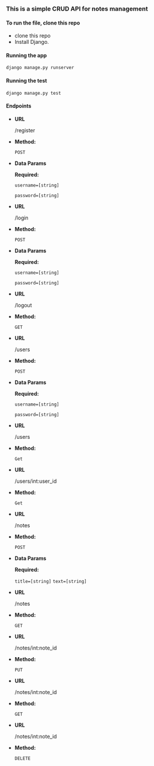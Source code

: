 ### This is a simple CRUD API for notes management
#### To run the file, clone this repo
- clone this repo 
- Install Django. 

#### Running the app
```
django manage.py runserver
```
  
#### Running the test
```
django manage.py test
```

#### Endpoints

* **URL**

  /register

* **Method:**
  
  `POST`

* **Data Params**

  **Required:**

   `username=[string]`

   `password=[string]`


* **URL**

  /login

* **Method:**
  
  `POST`

* **Data Params**

  **Required:**

   `username=[string]`

   `password=[string]`


* **URL**

  /logout

* **Method:**
  
  `GET`

  
* **URL**

  /users

* **Method:**
  
  `POST`

* **Data Params**

  **Required:**

   `username=[string]`

   `password=[string]`

* **URL**

  /users

* **Method:**
  
  `Get`

* **URL**

  /users/int:user_id

* **Method:**
  
  `Get`

* **URL**

  /notes

* **Method:**
  
  `POST`

* **Data Params**

  **Required:**
 
   `title=[string]`
   `text=[string]`
  
* **URL**

  /notes

* **Method:**
  
  `GET`

* **URL**

  /notes/int:note_id

* **Method:**
  
  `PUT`

* **URL**

  /notes/int:note_id

* **Method:**
  
  `GET`

* **URL**

  /notes/int:note_id

* **Method:**
  
  `DELETE`

